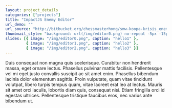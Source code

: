 ```yaml
---
layout: project_details
categories: ["projects"]
title: "ImpactJS Enemy Editor"
url_demo: ""
url_source: "http://bitbucket.org/chessmasterhong/smw-koopa-krisis_enemy-editor"
thumbnail_style: "background: url(/img/editor0.png) no-repeat -5px -15px; background-size: 280%;"
slides: [{ image: "/img/editor0.png", caption: "hello1" },
         { image: "/img/editor1.png", caption: "hello2" },
         { image: "/img/editor2.png", caption: "hello3" }]
---
```


Duis consequat non magna quis scelerisque. Curabitur non hendrerit massa, eget ornare lectus. Phasellus pulvinar mattis facilisis. Pellentesque vel mi eget justo convallis suscipit ac sit amet enim. Phasellus bibendum lacinia dolor elementum sagittis. Proin vulputate, quam vitae tincidunt volutpat, libero turpis tempus quam, vitae laoreet erat leo at lectus. Mauris sit amet orci iaculis, lobortis diam quis, consequat nisi. Etiam fringilla orci id egestas ultrices. Pellentesque tristique faucibus eros, nec varius ante bibendum ut.
